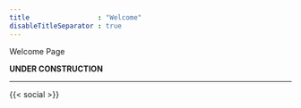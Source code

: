 ```yaml
---
title                 : "Welcome"
disableTitleSeparator : true
---
```


Welcome Page

**UNDER CONSTRUCTION**

---
{{< social >}}

